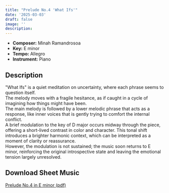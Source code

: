 ```yaml
---
title: "Prelude No.4 'What Ifs'"
date: '2025-03-03'
draft: false
image: ''
description:
---
```


- **Composer:** Minah Ramandrosoa
- **Key:** E minor
- **Tempo:** Allegro
- **Instrument:** Piano

<!--more-->
## Description

  "What Ifs" is a quiet meditation on uncertainty, where each phrase seems to question itself. <br>
  The melody moves with a fragile hesitance, as if caught in a cycle of imagining how things might have been. <br>
  The main melody is followed by a lower melodic phrase that acts as a response, like inner voices that is gently trying to comfort the internal conflict. <br>
 A brief modulation to the key of D major occurs midway through the piece, offering a short-lived contrast in color and character. This tonal shift introduces a brighter harmonic context, which can be interpreted as a moment of clarity or reassurance. <br>
 However, the modulation is not sustained; the music soon returns to E minor, reinforcing the original introspective state and leaving the emotional tension largely unresolved.

 ## Download Sheet Music

[Prelude No.4 in E minor (pdf)](/pdfs/Prelude%20No.4%20in%20Eminor.pdf)